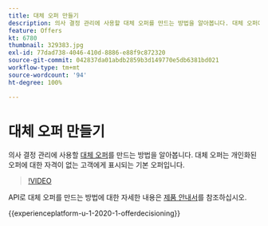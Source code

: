 ```yaml
---
title: 대체 오퍼 만들기
description: 의사 결정 관리에 사용할 대체 오퍼를 만드는 방법을 알아봅니다. 대체 오퍼에는 관련 고객에게만 표시되는 데 도움이 되는 자격 규칙이 있습니다.
feature: Offers
kt: 6780
thumbnail: 329383.jpg
exl-id: 77dad738-4046-410d-8886-e88f9c872320
source-git-commit: 042837da01abdb2859b3d149770e5db6381bd021
workflow-type: tm+mt
source-wordcount: '94'
ht-degree: 100%

---
```


# 대체 오퍼 만들기

의사 결정 관리에 사용할 [대체 오퍼](https://experienceleague.adobe.com/docs/journey-optimizer/using/offer-decisioniong/managing-offers-in-the-offer-library/creating-fallback-offers.html?lang=ko)를 만드는 방법을 알아봅니다. 대체 오퍼는 개인화된 오퍼에 대한 자격이 없는 고객에게 표시되는 기본 오퍼입니다.

>[!VIDEO](https://video.tv.adobe.com/v/329383?quality=12&learn=on)

API로 대체 오퍼를 만드는 방법에 대한 자세한 내용은 [제품 안내서](https://experienceleague.adobe.com/docs/journey-optimizer/using/offer-decisioniong/api-reference/offers-api/fallback-offers/create.html?lang=ko)를 참조하십시오.

{{experienceplatform-u-1-2020-1-offerdecisioning}}
